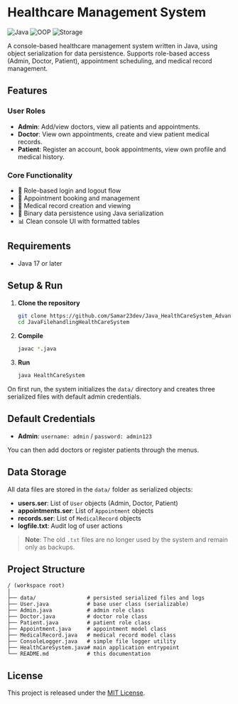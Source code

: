 # Healthcare Management System

![Java](https://img.shields.io/badge/Java-17%2B-blue)
![OOP](https://img.shields.io/badge/OOP-Yes-success)
![Storage](https://img.shields.io/badge/Storage-Object%20Serialization-purple)

A console-based healthcare management system written in Java, using object serialization for data persistence. Supports role-based access (Admin, Doctor, Patient), appointment scheduling, and medical record management.

## Features

### User Roles
- **Admin**: Add/view doctors, view all patients and appointments.
- **Doctor**: View own appointments, create and view patient medical records.
- **Patient**: Register an account, book appointments, view own profile and medical history.

### Core Functionality
- 🔐 Role-based login and logout flow
- 🏥 Appointment booking and management
- 📝 Medical record creation and viewing
- 💾 Binary data persistence using Java serialization
- 📊 Clean console UI with formatted tables

## Requirements

- Java 17 or later

## Setup & Run

1. **Clone the repository**
   ```bash
   git clone https://github.com/Samar23dev/Java_HealthCareSystem_AdvancedFileHandling.git
   cd JavaFilehandlingHealthCareSystem
   ```
2. **Compile**
   ```bash
   javac *.java
   ```
3. **Run**
   ```bash
   java HealthCareSystem
   ```

On first run, the system initializes the `data/` directory and creates three serialized files with default admin credentials.

## Default Credentials

- **Admin**: `username: admin` / `password: admin123`

You can then add doctors or register patients through the menus.

## Data Storage

All data files are stored in the `data/` folder as serialized objects:

- **users.ser**: List of `User` objects (Admin, Doctor, Patient)
- **appointments.ser**: List of `Appointment` objects
- **records.ser**: List of `MedicalRecord` objects
- **logfile.txt**: Audit log of user actions

> **Note**: The old `.txt` files are no longer used by the system and remain only as backups.

## Project Structure

```
/ (workspace root)
│
├── data/                # persisted serialized files and logs
├── User.java            # base user class (serializable)
├── Admin.java           # admin role class
├── Doctor.java          # doctor role class
├── Patient.java         # patient role class
├── Appointment.java     # appointment model class
├── MedicalRecord.java   # medical record model class
├── ConsoleLogger.java   # simple file logger utility
├── HealthCareSystem.java# main application entrypoint
└── README.md            # this documentation
```

## License

This project is released under the [MIT License](LICENSE).



